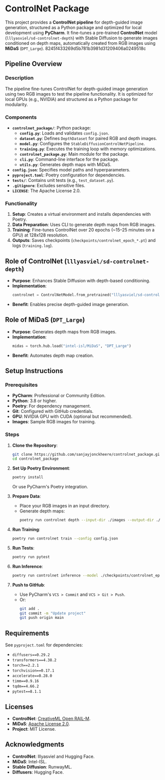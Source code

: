 # ControlNet Package


This project provides a **ControlNet pipeline** for depth-guided image generation, structured as a Python package and optimized for local development using **PyCharm**. It fine-tunes a pre-trained **ControlNet** model (`lllyasviel/sd-controlnet-depth`) with Stable Diffusion to generate images conditioned on depth maps, automatically created from RGB images using **MiDaS** (`DPT_Large`). 8245f433269d5b781b3981d31209406a0249518c


## Pipeline Overview

### Description
The pipeline fine-tunes ControlNet for depth-guided image generation using two RGB images to test the pipeline functionality. It is optimized for local GPUs (e.g., NVIDIA) and structured as a Python package for modularity.

### Components
- **`controlnet_package/`**: Python package:
  - **`config.py`**: Loads and validates `config.json`.
  - **`dataset.py`**: Defines `DepthDataset` for paired RGB and depth images.
  - **`model.py`**: Configures the `StableDiffusionControlNetPipeline`.
  - **`training.py`**: Executes the training loop with memory optimizations.
  - **`controlnet_package.py`**: Main module for the package.
  - **`cli.py`**: Command-line interface for the package.
  - **`utils.py`**: Generates depth maps with MiDaS.
- **`config.json`**: Specifies model paths and hyperparameters.
- **`pyproject.toml`**: Poetry configuration for dependencies.
- **`tests/`**: Contains unit tests (e.g., `test_dataset.py`).
- **`.gitignore`**: Excludes sensitive files.
- **`LICENSE`**: The Apache License 2.0.

### Functionality
1. **Setup**: Creates a virtual environment and installs dependencies with Poetry.
2. **Data Preparation**: Uses CLI to generate depth maps from RGB images.
3. **Training**: Fine-tunes ControlNet over 20 epochs (~15–25 minutes on a GPU) at 128x128 resolution.
4. **Outputs**: Saves checkpoints (`checkpoints/controlnet_epoch_*.pt`) and logs (`training.log`).

## Role of ControlNet (`lllyasviel/sd-controlnet-depth`)

* **Purpose**: Enhances Stable Diffusion with depth-based conditioning.
* **Implementation**:
  ```python
  controlnet = ControlNetModel.from_pretrained("lllyasviel/sd-controlnet-depth", torch_dtype=torch.float32)
  ```
* **Benefit**: Enables precise depth-guided image generation.

## Role of MiDaS (`DPT_Large`)

* **Purpose**: Generates depth maps from RGB images.
* **Implementation**:
  ```python
  midas = torch.hub.load("intel-isl/MiDaS", "DPT_Large")
  ```
* **Benefit**: Automates depth map creation.

## Setup Instructions

### Prerequisites
* **PyCharm**: Professional or Community Edition.
* **Python**: 3.8 or higher.
* **Poetry**: For dependency management.
* **Git**: Configured with GitHub credentials.
* **GPU**: NVIDIA GPU with CUDA (optional but recommended).
* **Images**: Sample RGB images for training.

### Steps
1. **Clone the Repository**:
   ```bash
   git clone https://github.com/sanjayjonckheere/controlnet_package.git
   cd controlnet_package
   ```

2. **Set Up Poetry Environment**:
   ```bash
   poetry install
   ```
   Or use PyCharm's Poetry integration.

3. **Prepare Data**:
   * Place your RGB images in an input directory.
   * Generate depth maps:
     ```bash
     poetry run controlnet depth --input-dir ./images --output-dir ./data/train
     ```

4. **Run Training**:
   ```bash
   poetry run controlnet train --config config.json
   ```

5. **Run Tests**:
   ```bash
   poetry run pytest
   ```

6. **Run Inference**:
   ```bash
   poetry run controlnet inference --model ./checkpoints/controlnet_epoch_19.pt --image test.jpg --prompt "A photo" --output result.png
   ```

7. **Push to GitHub**:
   * Use PyCharm's `VCS > Commit` and `VCS > Git > Push`.
   * Or:
     ```bash
     git add .
     git commit -m "Update project"
     git push origin main
     ```

## Requirements

See `pyproject.toml` for dependencies:
* `diffusers==0.29.2`
* `transformers==4.38.2`
* `torch==2.2.1`
* `torchvision==0.17.1`
* `accelerate==0.28.0`
* `timm==0.9.16`
* `tqdm==4.66.2`
* `pytest==8.1.1`

## Licenses

* **ControlNet**: [CreativeML Open RAIL-M](https://huggingface.co/spaces/CompVis/stable-diffusion-license).
* **MiDaS**: [Apache License 2.0](https://github.com/isl-org/MiDaS/blob/master/LICENSE).
* **Project**: MIT License.

## Acknowledgments

* **ControlNet**: lllyasviel and Hugging Face.
* **MiDaS**: Intel-ISL.
* **Stable Diffusion**: RunwayML.
* **Diffusers**: Hugging Face.
